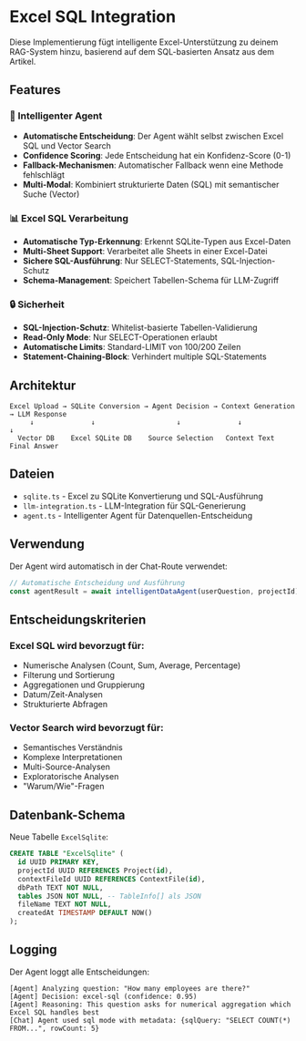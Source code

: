 # Excel SQL Integration

Diese Implementierung fügt intelligente Excel-Unterstützung zu deinem RAG-System hinzu, basierend auf dem SQL-basierten Ansatz aus dem Artikel.

## Features

### 🎯 Intelligenter Agent
- **Automatische Entscheidung**: Der Agent wählt selbst zwischen Excel SQL und Vector Search
- **Confidence Scoring**: Jede Entscheidung hat ein Konfidenz-Score (0-1)
- **Fallback-Mechanismen**: Automatischer Fallback wenn eine Methode fehlschlägt
- **Multi-Modal**: Kombiniert strukturierte Daten (SQL) mit semantischer Suche (Vector)

### 📊 Excel SQL Verarbeitung
- **Automatische Typ-Erkennung**: Erkennt SQLite-Typen aus Excel-Daten
- **Multi-Sheet Support**: Verarbeitet alle Sheets in einer Excel-Datei
- **Sichere SQL-Ausführung**: Nur SELECT-Statements, SQL-Injection-Schutz
- **Schema-Management**: Speichert Tabellen-Schema für LLM-Zugriff

### 🔒 Sicherheit
- **SQL-Injection-Schutz**: Whitelist-basierte Tabellen-Validierung
- **Read-Only Mode**: Nur SELECT-Operationen erlaubt
- **Automatische Limits**: Standard-LIMIT von 100/200 Zeilen
- **Statement-Chaining-Block**: Verhindert multiple SQL-Statements

## Architektur

```
Excel Upload → SQLite Conversion → Agent Decision → Context Generation → LLM Response
     ↓              ↓                    ↓              ↓              ↓
  Vector DB    Excel SQLite DB    Source Selection   Context Text   Final Answer
```

## Dateien

- `sqlite.ts` - Excel zu SQLite Konvertierung und SQL-Ausführung
- `llm-integration.ts` - LLM-Integration für SQL-Generierung
- `agent.ts` - Intelligenter Agent für Datenquellen-Entscheidung

## Verwendung

Der Agent wird automatisch in der Chat-Route verwendet:

```typescript
// Automatische Entscheidung und Ausführung
const agentResult = await intelligentDataAgent(userQuestion, projectId);
```

## Entscheidungskriterien

### Excel SQL wird bevorzugt für:
- Numerische Analysen (Count, Sum, Average, Percentage)
- Filterung und Sortierung
- Aggregationen und Gruppierung
- Datum/Zeit-Analysen
- Strukturierte Abfragen

### Vector Search wird bevorzugt für:
- Semantisches Verständnis
- Komplexe Interpretationen
- Multi-Source-Analysen
- Exploratorische Analysen
- "Warum/Wie"-Fragen

## Datenbank-Schema

Neue Tabelle `ExcelSqlite`:
```sql
CREATE TABLE "ExcelSqlite" (
  id UUID PRIMARY KEY,
  projectId UUID REFERENCES Project(id),
  contextFileId UUID REFERENCES ContextFile(id),
  dbPath TEXT NOT NULL,
  tables JSON NOT NULL, -- TableInfo[] als JSON
  fileName TEXT NOT NULL,
  createdAt TIMESTAMP DEFAULT NOW()
);
```

## Logging

Der Agent loggt alle Entscheidungen:
```
[Agent] Analyzing question: "How many employees are there?"
[Agent] Decision: excel-sql (confidence: 0.95)
[Agent] Reasoning: This question asks for numerical aggregation which Excel SQL handles best
[Chat] Agent used sql mode with metadata: {sqlQuery: "SELECT COUNT(*) FROM...", rowCount: 5}
```
